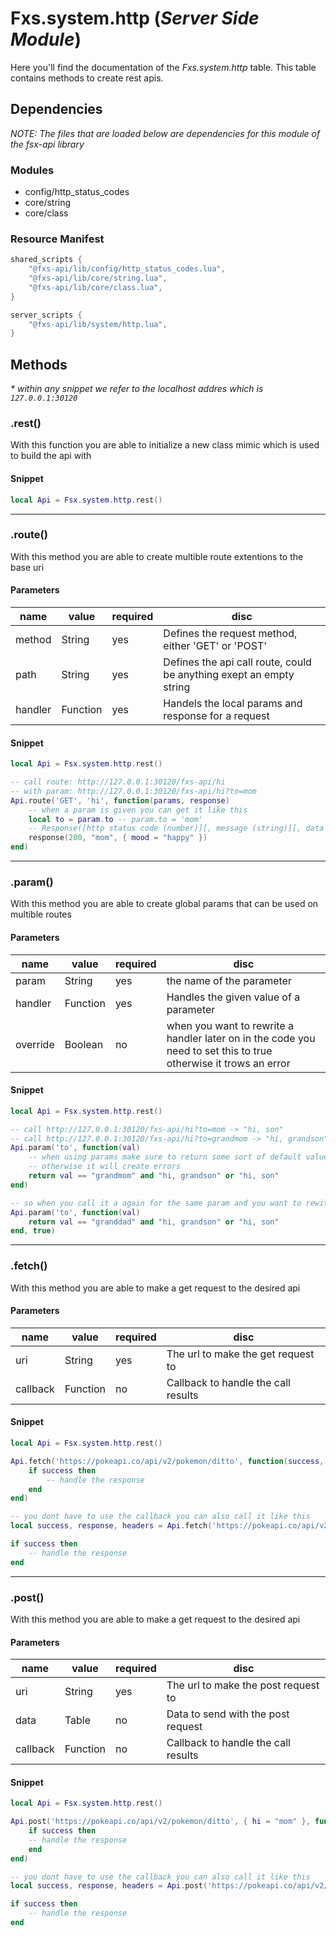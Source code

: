 # Fxs.system.http (_Server Side Module_)
Here you'll find the documentation of the _Fxs.system.http_ table. This table contains methods to create rest apis.

## Dependencies
_NOTE: The files that are loaded below are dependencies for this module of the fsx-api library_
### Modules
- config/http_status_codes
- core/string
- core/class

### Resource Manifest
```lua
shared_scripts {
    "@fxs-api/lib/config/http_status_codes.lua",
    "@fxs-api/lib/core/string.lua",
    "@fxs-api/lib/core/class.lua",
}

server_scripts {
    "@fxs-api/lib/system/http.lua",
}
```

## Methods
_* within any snippet we refer to the localhost addres which is `127.0.0.1:30120`_

### .rest()
With this function you are able to initialize a new class mimic which is used to build the api with

#### Snippet
```lua
local Api = Fsx.system.http.rest()
```
<hr>

### .route()
With this method you are able to create multible route extentions to the base uri

#### Parameters
| name    | value    | required | disc                                                                |
|---------|----------|----------|---------------------------------------------------------------------|
| method  | String   | yes      | Defines the request method, either 'GET' or 'POST'                  |
| path    | String   | yes      | Defines the api call route, could be anything exept an empty string |
| handler | Function | yes      | Handels the local params and response for a request                 |

#### Snippet
```lua
local Api = Fsx.system.http.rest()

-- call route: http://127.0.0.1:30120/fxs-api/hi
-- with param: http://127.0.0.1:30120/fxs-api/hi?to=mom
Api.route('GET', 'hi', function(params, response)
	-- when a param is given you can get it like this
	local to = param.to -- param.to = 'mom'
	-- Response([http status code (number)][, message (string)][, data (table)])
	response(200, "mom", { mood = "happy" })
end)
```
<hr>

### .param()
With this method you are able to create global params that can be used on multible routes

#### Parameters
| name     | value    | required | disc                                                                                                             |
|----------|----------|----------|------------------------------------------------------------------------------------------------------------------|
| param    | String   | yes      | the name of the parameter                                                                                        |
| handler  | Function | yes      | Handles the given value of a parameter                                                                           |
| override | Boolean  | no       | when you want to rewrite a handler later on in the code you need to set this to true otherwise it trows an error |

#### Snippet
```lua
local Api = Fsx.system.http.rest()

-- call http://127.0.0.1:30120/fxs-api/hi?to=mom -> "hi, son"
-- call http://127.0.0.1:30120/fxs-api/hi?to=grandmom -> "hi, grandson"
Api.param('to', function(val)
	-- when using params make sure to return some sort of default value
	-- otherwise it will create errors
	return val == "grandmom" and "hi, grandson" or "hi, son"
end)

-- so when you call it a again for the same param and you want to rewite it set the override param
Api.param('to', function(val)
	return val == "granddad" and "hi, grandson" or "hi, son"
end, true)
```
<hr>

### .fetch()
With this method you are able to make a get request to the desired api

#### Parameters
| name     | value    | required | disc                                |
|----------|----------|----------|-------------------------------------|
| uri      | String   | yes      | The url to make the get request to  |
| callback | Function | no       | Callback to handle the call results |

#### Snippet
```lua
local Api = Fsx.system.http.rest()

Api.fetch('https://pokeapi.co/api/v2/pokemon/ditto', function(success, response, headers)
	if success then
		-- handle the response
	end
end)

-- you dont have to use the callback you can also call it like this
local success, response, headers = Api.fetch('https://pokeapi.co/api/v2/pokemon/ditto')

if success then
	-- handle the response
end
```
<hr>

### .post()
With this method you are able to make a get request to the desired api

#### Parameters
| name     | value    | required | disc                                |
|----------|----------|----------|-------------------------------------|
| uri      | String   | yes      | The url to make the post request to |
| data     | Table    | no       | Data to send with the post request  |
| callback | Function | no       | Callback to handle the call results |

#### Snippet
```lua
local Api = Fsx.system.http.rest()

Api.post('https://pokeapi.co/api/v2/pokemon/ditto', { hi = "mom" }, function(success, response, headers)
	if success then
	-- handle the response
	end
end)

-- you dont have to use the callback you can also call it like this
local success, response, headers = Api.post('https://pokeapi.co/api/v2/pokemon/ditto', { hi = "mom" })

if success then
	-- handle the response
end
```